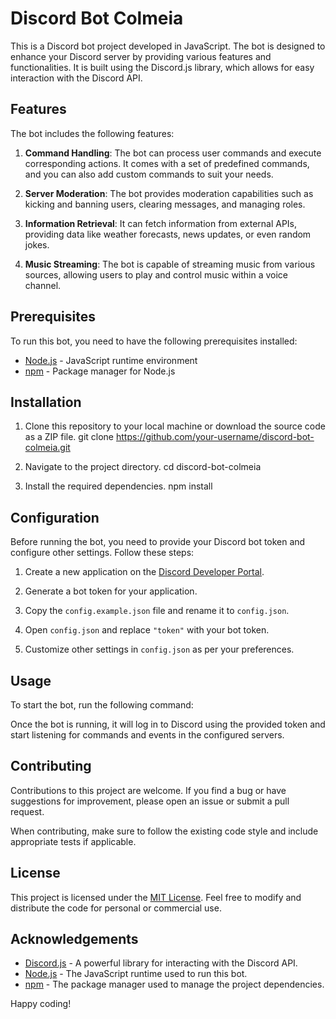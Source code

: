 # Discord Bot Colmeia

This is a Discord bot project developed in JavaScript. The bot is designed to enhance your Discord server by providing various features and functionalities. It is built using the Discord.js library, which allows for easy interaction with the Discord API.

## Features

The bot includes the following features:

1. **Command Handling**: The bot can process user commands and execute corresponding actions. It comes with a set of predefined commands, and you can also add custom commands to suit your needs.

2. **Server Moderation**: The bot provides moderation capabilities such as kicking and banning users, clearing messages, and managing roles.

3. **Information Retrieval**: It can fetch information from external APIs, providing data like weather forecasts, news updates, or even random jokes.

4. **Music Streaming**: The bot is capable of streaming music from various sources, allowing users to play and control music within a voice channel.

## Prerequisites

To run this bot, you need to have the following prerequisites installed:

- [Node.js](https://nodejs.org) - JavaScript runtime environment
- [npm](https://www.npmjs.com) - Package manager for Node.js

## Installation

1. Clone this repository to your local machine or download the source code as a ZIP file.
git clone https://github.com/your-username/discord-bot-colmeia.git

2. Navigate to the project directory.
cd discord-bot-colmeia

3. Install the required dependencies.
npm install


## Configuration

Before running the bot, you need to provide your Discord bot token and configure other settings. Follow these steps:

1. Create a new application on the [Discord Developer Portal](https://discord.com/developers/applications).

2. Generate a bot token for your application.

3. Copy the `config.example.json` file and rename it to `config.json`.

4. Open `config.json` and replace `"token"` with your bot token.

5. Customize other settings in `config.json` as per your preferences.

## Usage

To start the bot, run the following command:


Once the bot is running, it will log in to Discord using the provided token and start listening for commands and events in the configured servers.

## Contributing

Contributions to this project are welcome. If you find a bug or have suggestions for improvement, please open an issue or submit a pull request.

When contributing, make sure to follow the existing code style and include appropriate tests if applicable.

## License

This project is licensed under the [MIT License](LICENSE). Feel free to modify and distribute the code for personal or commercial use.

## Acknowledgements

- [Discord.js](https://discord.js.org) - A powerful library for interacting with the Discord API.
- [Node.js](https://nodejs.org) - The JavaScript runtime used to run this bot.
- [npm](https://www.npmjs.com) - The package manager used to manage the project dependencies.


Happy coding!
